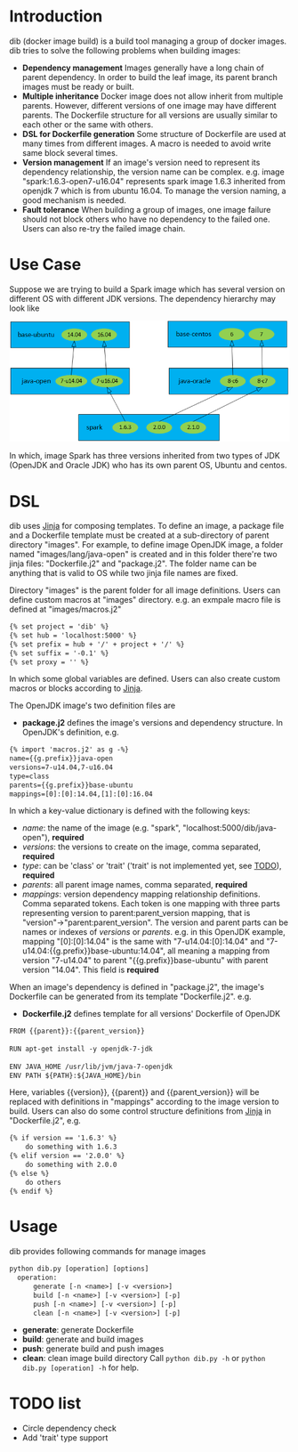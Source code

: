 # Introduction
dib (docker image build) is a build tool managing a group of docker images. dib tries to solve the following problems when building images:
* **Dependency management** Images generally have a long chain of parent dependency. In order to build the leaf image, its parent branch images must be ready or built.
* **Multiple inheritance** Docker image does not allow inherit from multiple parents. However, different versions of one image may have different parents. The Dockerfile structure for all versions are usually similar to each other or the same with others.
* **DSL for Dockerfile generation** Some structure of Dockerfile are used at many times from different images. A macro is needed to avoid write same block several times.
* **Version management** If an image's version need to represent its dependency relationship, the version name can be complex. e.g. image "spark:1.6.3-open7-u16.04" represents spark image 1.6.3 inherited from openjdk 7 which is from ubuntu 16.04. To manage the version naming, a good mechanism is needed.
* **Fault tolerance** When building a group of images, one image failure should not block others who have no dependency to the failed one. Users can also re-try the failed image chain.

# Use Case
Suppose we are trying to build a Spark image which has several version on different OS with different JDK versions. The dependency hierarchy may look like

![Example](https://raw.githubusercontent.com/deathspeeder/dib/master/public/example.png)

In which, image Spark has three versions inherited from two types of JDK (OpenJDK and Oracle JDK) who has its own parent OS, Ubuntu and centos.

# DSL
dib uses [Jinja](http://jinja.pocoo.org) for composing templates. To define an image, a package file and a Dockerfile template must be created at a sub-directory of parent directory "images". For example, to define image OpenJDK image, a folder named "images/lang/java-open" is created and in this folder there're two jinja files: "Dockerfile.j2" and "package.j2". The folder name can be anything that is valid to OS while two jinja file names are fixed.

Directory "images" is the parent folder for all image definitions. Users can define custom macros at "images" directory. e.g. an exmpale macro file is defined at "images/macros.j2"
```jinja
{% set project = 'dib' %}
{% set hub = 'localhost:5000' %}
{% set prefix = hub + '/' + project + '/' %}
{% set suffix = '-0.1' %}
{% set proxy = '' %}
```
In which some global variables are defined. Users can also create custom macros or blocks according to [Jinja](http://jinja.pocoo.org/docs/2.9/templates/#macros).

The OpenJDK image's two definition files are
* **package.j2** defines the image's versions and dependency structure. In OpenJDK's definition, e.g.
```jinja
{% import 'macros.j2' as g -%}
name={{g.prefix}}java-open
versions=7-u14.04,7-u16.04
type=class
parents={{g.prefix}}base-ubuntu
mappings=[0]:[0]:14.04,[1]:[0]:16.04
```
In which a key-value dictionary is defined with the following keys:
  * *name*: the name of the image (e.g. "spark", "localhost:5000/dib/java-open"), **required**
  * *versions*: the versions to create on the image, comma separated, **required**
  * *type*: can be 'class' or 'trait' ('trait' is not implemented yet, see [TODO](#TODO-list)), **required**
  * *parents*: all parent image names, comma separated, **required**
  * *mappings*: version dependency mapping relationship definitions. Comma separated tokens. Each token is one mapping with three parts representing version to parent:parent_version mapping, that is "version"->"parent:parent_version". The version and parent parts can be names or indexes of *versions* or *parents*. e.g. in this OpenJDK example, mapping "[0]:[0]:14.04" is the same with "7-u14.04:[0]:14.04" and "7-u14.04:{{g.prefix}}base-ubuntu:14.04", all meaning a mapping from version "7-u14.04" to parent "{{g.prefix}}base-ubuntu" with parent version "14.04". This field is **required**

When an image's dependency is defined in "package.j2", the image's Dockerfile can be generated from its template "Dockerfile.j2". e.g.
* **Dockerfile.j2** defines template for all versions' Dockerfile of OpenJDK
```jinja
FROM {{parent}}:{{parent_version}}

RUN apt-get install -y openjdk-7-jdk

ENV JAVA_HOME /usr/lib/jvm/java-7-openjdk
ENV PATH ${PATH}:${JAVA_HOME}/bin
```

Here, variables {{version}}, {{parent}} and {{parent_version}} will be replaced with definitions in "mappings" according to the image version to build. Users can also do some control structure definitions from [Jinja](http://jinja.pocoo.org/docs/2.9/templates/#list-of-control-structures) in "Dockerfile.j2", e.g.
```jinja
{% if version == '1.6.3' %}
    do something with 1.6.3
{% elif version == '2.0.0' %}
    do something with 2.0.0
{% else %}
    do others
{% endif %}
```

# Usage
dib provides following commands for manage images
```
python dib.py [operation] [options]
  operation:
      generate [-n <name>] [-v <version>]
      build [-n <name>] [-v <version>] [-p]
      push [-n <name>] [-v <version>] [-p]
      clean [-n <name>] [-v <version>] [-p]
```
* **generate**: generate Dockerfile
* **build**: generate and build images
* **push**: generate build and push images
* **clean**: clean image build directory
Call `python dib.py -h` or `python dib.py [operation] -h` for help.

# TODO list
* Circle dependency check
* Add 'trait' type support
